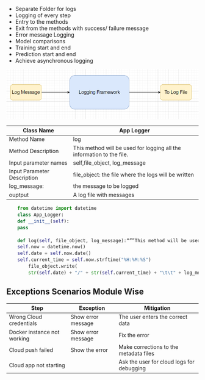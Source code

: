 
* Separate Folder for logs
* Logging of every step
* Entry to the methods
* Exit from the methods with success/ failure message
* Error message Logging
* Model comparisons
* Training start and end
* Prediction start and end
* Achieve asynchronous logging

![Technical solution design](../img/Logging.png)



Class Name |App Logger|
-----|--------|
Method Name    |log|
Method Description|    This method will be used for logging all the information to the file.
Input parameter  names |self,file_object, log_message
Input Parameter Description|   file_object: the file where the logs will be written
log_message: |the message to be logged
ouptput|   A log file with messages

```python
    from datetime import datetime
    class App_Logger:
    def __init__(self):
    pass

    def log(self, file_object, log_message):“””This method will be used for logging all the information to the file.”””
    self.now = datetime.now()
    self.date = self.now.date()
    self.current_time = self.now.strftime("%H:%M:%S")
        file_object.write(
        str(self.date) + "/" + str(self.current_time) + "\t\t" + log_message +"\n")

```

## Exceptions Scenarios Module Wise

Step	|Exception	|Mitigation|
-------|---------|------|
Wrong Cloud credentials|	Show error message	|The user enters the correct data|
Docker instance not working	|Show error message	|Fix the error
Cloud push failed|	Show the error	|Make corrections to the metadata files
Cloud app not starting	|	|Ask the user for cloud logs for debugging| 
